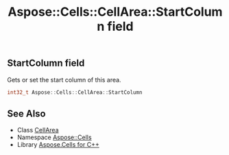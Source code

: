 ﻿---
title: Aspose::Cells::CellArea::StartColumn field
linktitle: StartColumn
second_title: Aspose.Cells for C++ API Reference
description: 'Aspose::Cells::CellArea::StartColumn field. Gets or set the start column of this area in C++.'
type: docs
weight: 500
url: /cpp/aspose.cells/cellarea/startcolumn/
---
## StartColumn field


Gets or set the start column of this area.

```cpp
int32_t Aspose::Cells::CellArea::StartColumn
```

## See Also

* Class [CellArea](../)
* Namespace [Aspose::Cells](../../)
* Library [Aspose.Cells for C++](../../../)
